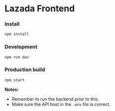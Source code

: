 # Lazada Frontend

### Install

```bash
npm install
```

### Development

```bash
npm run dev
```

### Production build

```bash
npm start
```

**Notes:**
* Remember to run the backend prior to this.
* Make sure the API host in the `.env` file is correct.
